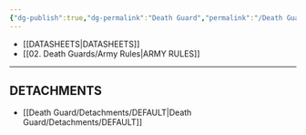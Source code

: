 ```yaml
---
{"dg-publish":true,"dg-permalink":"Death Guard","permalink":"/Death Guard/","contentClasses":"menu","created":"2024-01-04T00:54:56.735+07:00","updated":"2024-01-04T02:30:42.417+07:00"}
---
```


- [[DATASHEETS\|DATASHEETS]]
- [[02. Death Guards/Army Rules\|ARMY RULES]]

***

## DETACHMENTS

- [[Death Guard/Detachments/DEFAULT\|Death Guard/Detachments/DEFAULT]]